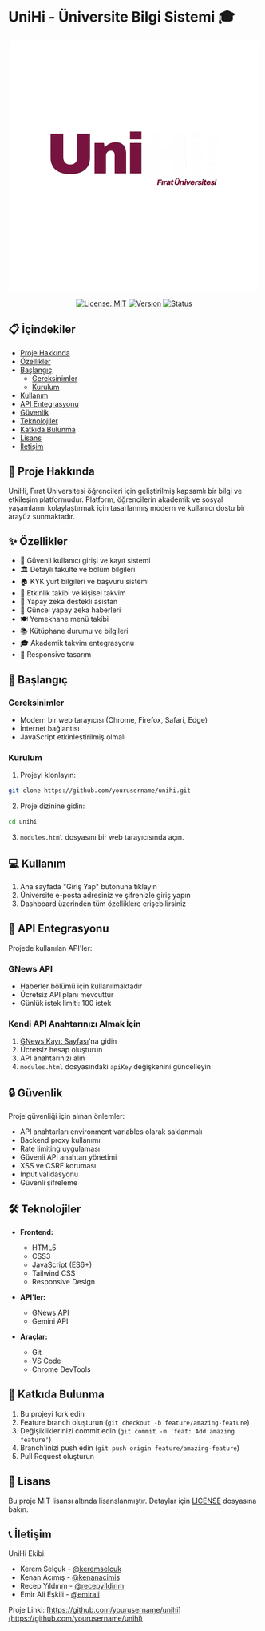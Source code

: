 # UniHi - Üniversite Bilgi Sistemi 🎓

<div align="center">

![UniHi Logo](photos/unihilogo.png)

[![License: MIT](https://img.shields.io/badge/License-MIT-yellow.svg)](https://opensource.org/licenses/MIT)
[![Version](https://img.shields.io/badge/Version-2.0-blue.svg)](https://github.com/yourusername/unihi)
[![Status](https://img.shields.io/badge/Status-Active-success.svg)](https://github.com/yourusername/unihi)

</div>

## 📋 İçindekiler

- [Proje Hakkında](#-proje-hakkında)
- [Özellikler](#-özellikler)
- [Başlangıç](#-başlangıç)
  - [Gereksinimler](#gereksinimler)
  - [Kurulum](#kurulum)
- [Kullanım](#-kullanım)
- [API Entegrasyonu](#-api-entegrasyonu)
- [Güvenlik](#-güvenlik)
- [Teknolojiler](#-teknolojiler)
- [Katkıda Bulunma](#-katkıda-bulunma)
- [Lisans](#-lisans)
- [İletişim](#-iletişim)

## 🎯 Proje Hakkında

UniHi, Fırat Üniversitesi öğrencileri için geliştirilmiş kapsamlı bir bilgi ve etkileşim platformudur. Platform, öğrencilerin akademik ve sosyal yaşamlarını kolaylaştırmak için tasarlanmış modern ve kullanıcı dostu bir arayüz sunmaktadır.

## ✨ Özellikler

- 🔐 Güvenli kullanıcı girişi ve kayıt sistemi
- 🏛️ Detaylı fakülte ve bölüm bilgileri
- 🏠 KYK yurt bilgileri ve başvuru sistemi
- 📅 Etkinlik takibi ve kişisel takvim
- 🤖 Yapay zeka destekli asistan
- 📰 Güncel yapay zeka haberleri
- 🍽️ Yemekhane menü takibi
- 📚 Kütüphane durumu ve bilgileri
- 🎓 Akademik takvim entegrasyonu
- 📱 Responsive tasarım

## 🚀 Başlangıç

### Gereksinimler

- Modern bir web tarayıcısı (Chrome, Firefox, Safari, Edge)
- İnternet bağlantısı
- JavaScript etkinleştirilmiş olmalı

### Kurulum

1. Projeyi klonlayın:
```bash
git clone https://github.com/yourusername/unihi.git
```

2. Proje dizinine gidin:
```bash
cd unihi
```

3. `modules.html` dosyasını bir web tarayıcısında açın.

## 💻 Kullanım

1. Ana sayfada "Giriş Yap" butonuna tıklayın
2. Üniversite e-posta adresiniz ve şifrenizle giriş yapın
3. Dashboard üzerinden tüm özelliklere erişebilirsiniz

## 🔌 API Entegrasyonu

Projede kullanılan API'ler:

### GNews API
- Haberler bölümü için kullanılmaktadır
- Ücretsiz API planı mevcuttur
- Günlük istek limiti: 100 istek

### Kendi API Anahtarınızı Almak İçin

1. [GNews Kayıt Sayfası](https://gnews.io/register)'na gidin
2. Ücretsiz hesap oluşturun
3. API anahtarınızı alın
4. `modules.html` dosyasındaki `apiKey` değişkenini güncelleyin

## 🔒 Güvenlik

Proje güvenliği için alınan önlemler:

- API anahtarları environment variables olarak saklanmalı
- Backend proxy kullanımı
- Rate limiting uygulaması
- Güvenli API anahtarı yönetimi
- XSS ve CSRF koruması
- Input validasyonu
- Güvenli şifreleme

## 🛠️ Teknolojiler

- **Frontend:**
  - HTML5
  - CSS3
  - JavaScript (ES6+)
  - Tailwind CSS
  - Responsive Design

- **API'ler:**
  - GNews API
  - Gemini API

- **Araçlar:**
  - Git
  - VS Code
  - Chrome DevTools

## 🤝 Katkıda Bulunma

1. Bu projeyi fork edin
2. Feature branch oluşturun (`git checkout -b feature/amazing-feature`)
3. Değişikliklerinizi commit edin (`git commit -m 'feat: Add amazing feature'`)
4. Branch'inizi push edin (`git push origin feature/amazing-feature`)
5. Pull Request oluşturun

## 📄 Lisans

Bu proje MIT lisansı altında lisanslanmıştır. Detaylar için [LICENSE](LICENSE) dosyasına bakın.

## 📞 İletişim

UniHi Ekibi:
- Kerem Selçuk - [@keremselcuk](https://github.com/keremselcuk)
- Kenan Acımış - [@kenanacimis](https://github.com/kenanacimis)
- Recep Yıldırım - [@recepyildirim](https://github.com/recepyildirim)
- Emir Ali Eşkili - [@emirali](https://github.com/emirali)

Proje Linki: [https://github.com/yourusername/unihi](https://github.com/yourusername/unihi)

